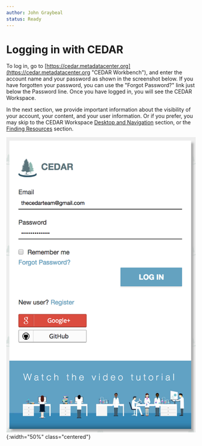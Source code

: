 ```yaml
---
author: John Graybeal
status: Ready
---
```

# Logging in with CEDAR

To log in, go to [https://cedar.metadatacenter.org](https://cedar.metadatacenter.org "CEDAR Workbench"), and enter the account name and your password as shown in the screenshot below. If you have forgotten your password, you can use the "Forgot Password?" link just below the Password line. Once you have logged in, you will see the CEDAR Workspace. 

In the next section, we provide important information about the visibility of your account, your content, and your user information. Or if you prefer, you may skip to the CEDAR Workspace [Desktop and Navigation](https://metadatacenter.github.io/cedar-manual/basic_topics/a4_desktop_and_navigation/) section, or the [Finding Resources](https://metadatacenter.github.io/cedar-manual/basic_topics/a2_finding_resources/) section.

![](../../../img/userguide/login.png){:width="50%" class="centered"}
